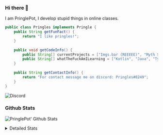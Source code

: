 ### Hi there 👋

I am PringlePot, I develop stupid things in online classes. 

```java
public class Pringles implements Pringle {
    public String getFunFact() {
        return "I like pringles!";
    }
    
    public void getCodeInfo() {
        public String[] currentProjects = ["Imgs.bar (REEEEE)", "Myth Sniper (Dead)"];
        public String[] whatTheFuckAmILearning = ["Kotlin", "Java", "Typescript", "NextJS"];
    }
    
    public String getContactInfo() {
        return "For contact message me on discord: Pringles#8249";
    }
}
```
![Discord](https://discord.c99.nl/widget/theme-1/226911291636318208.png)


### Github Stats
![PringlePot' Github Stats](https://github-readme-stats.vercel.app/api?username=PringlePot&show_icons=true&theme=dark)

<details>
  <summary>Detailed Stats</summary>
    
<!--START_SECTION:waka-->
![Lines of code](https://img.shields.io/badge/From%20Hello%20World%20I%27ve%20Written-94099%20lines%20of%20code-blue)

**🐱 My Github Data** 

> 🏆 368 Contributions in the Year 2021
 > 
> 📦 86.4 kB Used in Github's Storage 
 > 
> 💼 Opted to Hire
 > 
> 📜 7 Public Repositories 
 > 
> 🔑 9 Private Repositories  
 > 
**I'm an Early 🐤** 

```text
🌞 Morning    68 commits     █████░░░░░░░░░░░░░░░░░░░░   21.79% 
🌆 Daytime    131 commits    ██████████░░░░░░░░░░░░░░░   41.99% 
🌃 Evening    113 commits    █████████░░░░░░░░░░░░░░░░   36.22% 
🌙 Night      0 commits      ░░░░░░░░░░░░░░░░░░░░░░░░░   0.0%

```
📅 **I'm Most Productive on Sunday** 

```text
Monday       63 commits     █████░░░░░░░░░░░░░░░░░░░░   20.19% 
Tuesday      10 commits     ░░░░░░░░░░░░░░░░░░░░░░░░░   3.21% 
Wednesday    32 commits     ██░░░░░░░░░░░░░░░░░░░░░░░   10.26% 
Thursday     48 commits     ███░░░░░░░░░░░░░░░░░░░░░░   15.38% 
Friday       32 commits     ██░░░░░░░░░░░░░░░░░░░░░░░   10.26% 
Saturday     48 commits     ███░░░░░░░░░░░░░░░░░░░░░░   15.38% 
Sunday       79 commits     ██████░░░░░░░░░░░░░░░░░░░   25.32%

```


📊 **This Week I Spent My Time On** 

```text
💬 Programming Languages: 
TypeScript               7 hrs 45 mins       ████████████████████░░░░░   79.64% 
JSON                     37 mins             █░░░░░░░░░░░░░░░░░░░░░░░░   6.4% 
Docker                   36 mins             █░░░░░░░░░░░░░░░░░░░░░░░░   6.28% 
Other                    35 mins             █░░░░░░░░░░░░░░░░░░░░░░░░   6.16% 
JavaScript               6 mins              ░░░░░░░░░░░░░░░░░░░░░░░░░   1.05%

🔥 Editors: 
IntelliJ                 9 hrs 44 mins       █████████████████████████   100.0%

```

**I Mostly Code in Java** 

```text
Java                     5 repos             ████████████░░░░░░░░░░░░░   50.0% 
Python                   1 repo              ██░░░░░░░░░░░░░░░░░░░░░░░   10.0% 
Kotlin                   1 repo              ██░░░░░░░░░░░░░░░░░░░░░░░   10.0% 
CSS                      1 repo              ██░░░░░░░░░░░░░░░░░░░░░░░   10.0% 
JavaScript               1 repo              ██░░░░░░░░░░░░░░░░░░░░░░░   10.0%

```



 Last Updated on 05/07/2021
<!--END_SECTION:waka-->
</details>
